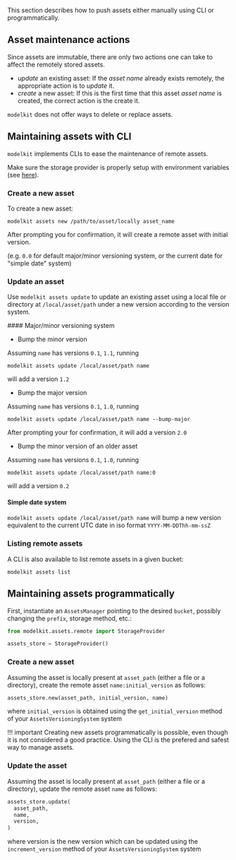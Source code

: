 This section describes how to push assets either manually using CLI or programmatically.

## Asset maintenance actions

Since assets are immutable, there are only two actions one can take to affect the remotely stored assets.

- _update_ an existing asset: If the *asset name* already exists remotely, the appropriate action is to _update_ it.
- _create_ a new asset: If this is the first time that this asset *asset name*  is created, the correct action is the create it.

`modelkit` does not offer ways to delete or replace assets.

## Maintaining assets with CLI

`modelkit` implements CLIs to ease the maintenance of remote assets.

Make sure the storage provider is properly setup with environment variables (see [here](assets/../storage_provider.md)).


### Create a new asset

To create a new asset:

```
modelkit assets new /path/to/asset/locally asset_name
```

After prompting you for confirmation, it will create a remote asset with initial version.

(e.g. `0.0` for default major/minor versioning system, or the current date for "simple date" system)

### Update an asset

Use `modelkit assets update` to update an existing asset using a local file or directory at `/local/asset/path`
under a new version according to the version system.


#### Major/minor versioning system
  - Bump the minor version

  Assuming `name` has versions `0.1`, `1.1`, running
  ```
  modelkit assets update /local/asset/path name
  ```
  will add a version `1.2`


  - Bump the major version

  Assuming `name` has versions `0.1`, `1.0`, running

  ```
  modelkit assets update /local/asset/path name --bump-major
  ```

  After prompting your for confirmation, it will add a version `2.0`


  - Bump the minor version of an older asset

  Assuming `name` has versions `0.1`, `1.0`, running

  ```
  modelkit assets update /local/asset/path name:0
  ```
  will add a version `0.2`

#### Simple date system

  `modelkit assets update /local/asset/path name` will bump a new version equivalent to
  the current UTC date in iso format `YYYY-MM-DDThh-mm-ssZ`


### Listing remote assets

A CLI is also available to list remote assets in a given bucket:

```
modelkit assets list
```

## Maintaining assets programmatically

First, instantiate an `AssetsManager` pointing to the desired `bucket`, possibly changing the `prefix`, storage method, etc.:

```python
from modelkit.assets.remote import StorageProvider

assets_store = StorageProvider()
```

### Create a new asset

Assuming the asset is locally present at `asset_path` (either a file or a directory),
create the remote asset `name:initial_version` as follows:

```python
assets_store.new(asset_path, initial_version, name)
```

where `initial_version` is obtained using the `get_initial_version` method of
your `AssetsVersioningSystem` system

!!! important
    Creating new assets programmatically is possible, even though it is not considered a good practice.
    Using the CLI is the prefered and safest way to manage assets.


### Update the asset

Assuming the asset is locally present at `asset_path` (either a file or a directory), update the remote asset `name` as follows:

```python
assets_store.update(
  asset_path,
  name,
  version,
)
```

where version is the new version which can be updated using the `increment_version` method of
your `AssetsVersioningSystem` system

